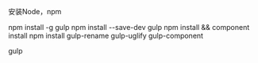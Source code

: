 安装Node，npm

npm install -g gulp
npm install --save-dev gulp
npm install && component install
npm install gulp-rename gulp-uglify gulp-component

gulp
